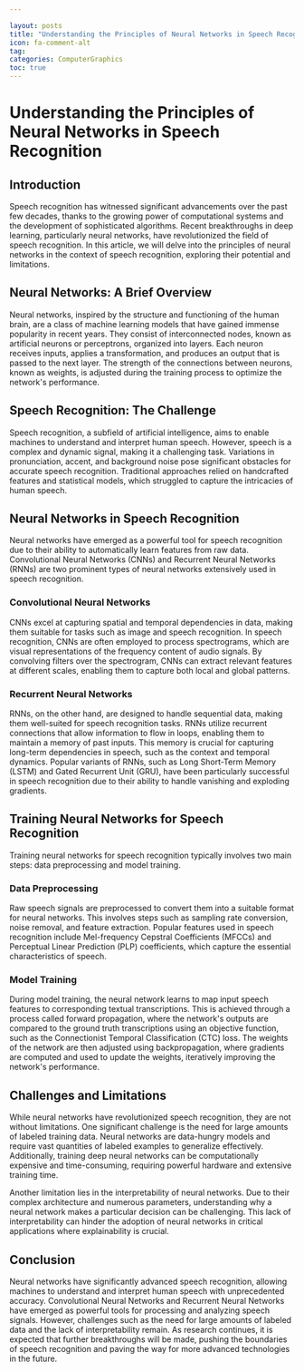 ```yaml
---

layout: posts
title: "Understanding the Principles of Neural Networks in Speech Recognition"
icon: fa-comment-alt
tag:      
categories: ComputerGraphics
toc: true
---
```




# Understanding the Principles of Neural Networks in Speech Recognition

## Introduction

Speech recognition has witnessed significant advancements over the past few decades, thanks to the growing power of computational systems and the development of sophisticated algorithms. Recent breakthroughs in deep learning, particularly neural networks, have revolutionized the field of speech recognition. In this article, we will delve into the principles of neural networks in the context of speech recognition, exploring their potential and limitations.

## Neural Networks: A Brief Overview

Neural networks, inspired by the structure and functioning of the human brain, are a class of machine learning models that have gained immense popularity in recent years. They consist of interconnected nodes, known as artificial neurons or perceptrons, organized into layers. Each neuron receives inputs, applies a transformation, and produces an output that is passed to the next layer. The strength of the connections between neurons, known as weights, is adjusted during the training process to optimize the network's performance.

## Speech Recognition: The Challenge

Speech recognition, a subfield of artificial intelligence, aims to enable machines to understand and interpret human speech. However, speech is a complex and dynamic signal, making it a challenging task. Variations in pronunciation, accent, and background noise pose significant obstacles for accurate speech recognition. Traditional approaches relied on handcrafted features and statistical models, which struggled to capture the intricacies of human speech.

## Neural Networks in Speech Recognition

Neural networks have emerged as a powerful tool for speech recognition due to their ability to automatically learn features from raw data. Convolutional Neural Networks (CNNs) and Recurrent Neural Networks (RNNs) are two prominent types of neural networks extensively used in speech recognition.

### Convolutional Neural Networks

CNNs excel at capturing spatial and temporal dependencies in data, making them suitable for tasks such as image and speech recognition. In speech recognition, CNNs are often employed to process spectrograms, which are visual representations of the frequency content of audio signals. By convolving filters over the spectrogram, CNNs can extract relevant features at different scales, enabling them to capture both local and global patterns.

### Recurrent Neural Networks

RNNs, on the other hand, are designed to handle sequential data, making them well-suited for speech recognition tasks. RNNs utilize recurrent connections that allow information to flow in loops, enabling them to maintain a memory of past inputs. This memory is crucial for capturing long-term dependencies in speech, such as the context and temporal dynamics. Popular variants of RNNs, such as Long Short-Term Memory (LSTM) and Gated Recurrent Unit (GRU), have been particularly successful in speech recognition due to their ability to handle vanishing and exploding gradients.

## Training Neural Networks for Speech Recognition

Training neural networks for speech recognition typically involves two main steps: data preprocessing and model training.

### Data Preprocessing

Raw speech signals are preprocessed to convert them into a suitable format for neural networks. This involves steps such as sampling rate conversion, noise removal, and feature extraction. Popular features used in speech recognition include Mel-frequency Cepstral Coefficients (MFCCs) and Perceptual Linear Prediction (PLP) coefficients, which capture the essential characteristics of speech.

### Model Training

During model training, the neural network learns to map input speech features to corresponding textual transcriptions. This is achieved through a process called forward propagation, where the network's outputs are compared to the ground truth transcriptions using an objective function, such as the Connectionist Temporal Classification (CTC) loss. The weights of the network are then adjusted using backpropagation, where gradients are computed and used to update the weights, iteratively improving the network's performance.

## Challenges and Limitations

While neural networks have revolutionized speech recognition, they are not without limitations. One significant challenge is the need for large amounts of labeled training data. Neural networks are data-hungry models and require vast quantities of labeled examples to generalize effectively. Additionally, training deep neural networks can be computationally expensive and time-consuming, requiring powerful hardware and extensive training time.

Another limitation lies in the interpretability of neural networks. Due to their complex architecture and numerous parameters, understanding why a neural network makes a particular decision can be challenging. This lack of interpretability can hinder the adoption of neural networks in critical applications where explainability is crucial.

## Conclusion

Neural networks have significantly advanced speech recognition, allowing machines to understand and interpret human speech with unprecedented accuracy. Convolutional Neural Networks and Recurrent Neural Networks have emerged as powerful tools for processing and analyzing speech signals. However, challenges such as the need for large amounts of labeled data and the lack of interpretability remain. As research continues, it is expected that further breakthroughs will be made, pushing the boundaries of speech recognition and paving the way for more advanced technologies in the future.